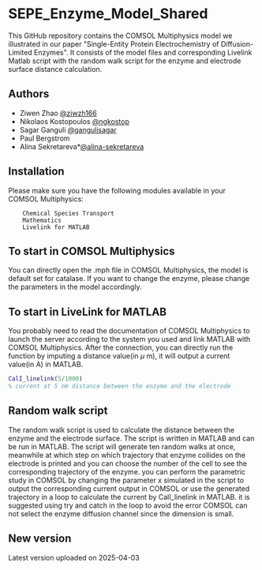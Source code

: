 # SEPE_Enzyme_Model_Shared
This GitHub repository contains the COMSOL Multiphysics model we illustrated in our paper "Single-Entity Protein Electrochemistry of Diffusion-Limited Enzymes". 
It consists of the model files and corresponding Livelink Matlab script with the random walk script for the enzyme and electrode surface distance calculation.
## Authors 

- Ziwen Zhao [@ziwzh166](https://github.com/ziwzh166)
- Nikolaos Kostopoulos [@ngkostop ](https://github.com/ngkostop)
- Sagar Ganguli [@gangulisagar](https://github.com/gangulisagar)
- Paul Bergstrom
- Alina Sekretareva*[@alina-sekretareva](https://github.com/alina-sekretareva)

## Installation 

Please make sure you have the following modules available in your COMSOL Multiphysics:
```COMSOL Multiphysics
    Chemical Species Transport
    Mathematics
    Livelink for MATLAB
```
## To start in COMSOL Multiphysics
You can directly open the .mph file in COMSOL Multiphysics, the model is default set for catalase. If you want to change the enzyme, please change the parameters in the model accordingly.
## To start in LiveLink for MATLAB
You probably need to read the documentation of COMSOL Multiphysics to launch the server according to the system you used and link MATLAB with COMSOL Multiphysics. After the connection, you can directly run the function by imputing a distance value(in $\mu$ m), it will output a current value(in A) in MATLAB.
```matlab
CalI_linelink(5/1000) 
% current at 5 nm distance between the enzyme and the electrode
```
## Random walk script
The random walk script is used to calculate the distance between the enzyme and the electrode surface. The script is written in MATLAB and can be run in MATLAB. The script will generate ten random walks at once, meanwhile at which step on which trajectory that enzyme collides on the electrode is printed and you can choose the number of the cell to see the corresponding trajectory of the enzyme. you can perform the parametric study in COMSOL by changing the parameter x simulated in the script to output the corresponding current output in COMSOL or use the generated trajectory in a loop to calculate the current by CalI_linelink in MATLAB. it is suggested using try and catch in the loop to avoid the error COMSOL can not select the enzyme diffusion channel since the dimension is small.

## New version
Latest version uploaded on 2025-04-03
